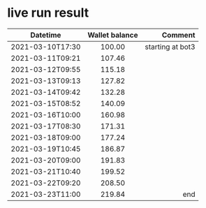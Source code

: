 # live run result
|    Datetime      | Wallet balance |      Comment     |
|------------------|:--------------:|-----------------:|
| 2021-03-10T17:30 |    100.00      | starting at bot3 |
| 2021-03-11T09:21 |    107.46      |                  |
| 2021-03-12T09:55 |    115.18      |                  |
| 2021-03-13T09:13 |    127.82      |                  |
| 2021-03-14T09:42 |    132.28      |                  |
| 2021-03-15T08:52 |    140.09      |                  |
| 2021-03-16T10:00 |    160.98      |                  |
| 2021-03-17T08:30 |    171.31      |                  |
| 2021-03-18T09:00 |    177.24      |                  |
| 2021-03-19T10:45 |    186.87      |                  |
| 2021-03-20T09:00 |    191.83      |                  |
| 2021-03-21T10:40 |    199.52      |                  |
| 2021-03-22T09:20 |    208.50      |                  |
| 2021-03-23T11:00 |    219.84      |  end                |

